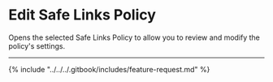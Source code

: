 # Edit Safe Links Policy

Opens the selected Safe Links Policy to allow you to review and modify the policy's settings.

***

{% include "../../../.gitbook/includes/feature-request.md" %}
